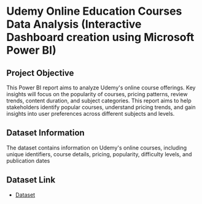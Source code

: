 # Udemy Online Education Courses Data Analysis (Interactive Dashboard creation using Microsoft Power BI)
## Project Objective
This Power BI report aims to analyze Udemy's online course offerings. Key insights will focus on the popularity of courses, pricing patterns, review trends, content duration, and subject categories. This report aims to help stakeholders identify popular courses, understand pricing trends, and gain insights into user preferences across different subjects and levels.

## Dataset Information
The dataset contains information on Udemy's online courses, including unique identifiers, course details, pricing, popularity, difficulty levels, and publication dates
## Dataset Link 
- <a href="https://github.com/nitinyeranale/Udemy-Curses-Power-BI-Dashboard/blob/main/udemy_courses_dataset.csv">Dataset</a>
